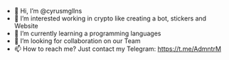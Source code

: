 - 👋 Hi, I’m @cyrusmgllns 
- 👀 I’m interested working in crypto like creating a bot, stickers and Website
- 🌱 I’m currently learning a programming languages
- 💞️ I’m looking for collaboration on our Team
- 📫 How to reach me? Just contact my Telegram: https://t.me/AdmntrM
